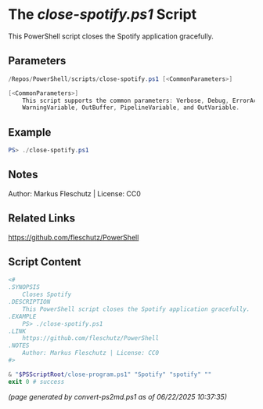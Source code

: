 The *close-spotify.ps1* Script
===========================

This PowerShell script closes the Spotify application gracefully.

Parameters
----------
```powershell
/Repos/PowerShell/scripts/close-spotify.ps1 [<CommonParameters>]

[<CommonParameters>]
    This script supports the common parameters: Verbose, Debug, ErrorAction, ErrorVariable, WarningAction, 
    WarningVariable, OutBuffer, PipelineVariable, and OutVariable.
```

Example
-------
```powershell
PS> ./close-spotify.ps1

```

Notes
-----
Author: Markus Fleschutz | License: CC0

Related Links
-------------
https://github.com/fleschutz/PowerShell

Script Content
--------------
```powershell
<#
.SYNOPSIS
	Closes Spotify
.DESCRIPTION
	This PowerShell script closes the Spotify application gracefully.
.EXAMPLE
	PS> ./close-spotify.ps1
.LINK
	https://github.com/fleschutz/PowerShell
.NOTES
	Author: Markus Fleschutz | License: CC0
#>

& "$PSScriptRoot/close-program.ps1" "Spotify" "spotify" ""
exit 0 # success
```

*(page generated by convert-ps2md.ps1 as of 06/22/2025 10:37:35)*
